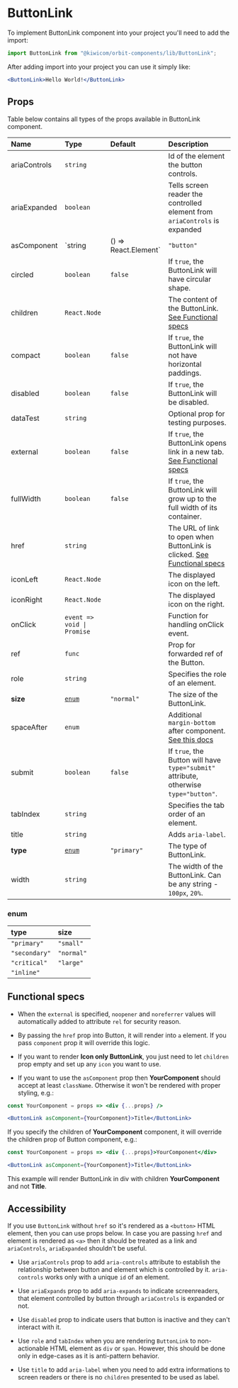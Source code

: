 # ButtonLink

To implement ButtonLink component into your project you'll need to add the import:

```jsx
import ButtonLink from "@kiwicom/orbit-components/lib/ButtonLink";
```

After adding import into your project you can use it simply like:

```jsx
<ButtonLink>Hello World!</ButtonLink>
```

## Props

Table below contains all types of the props available in ButtonLink component.

| Name         | Type                           | Default     | Description                                                                                                                                     |
| :----------- | :----------------------------- | :---------- | :---------------------------------------------------------------------------------------------------------------------------------------------- |
| ariaControls | `string`                       |             | Id of the element the button controls.                                                                                                          |
| ariaExpanded | `boolean`                      |             | Tells screen reader the controlled element from `ariaControls` is expanded                                                                      |
| asComponent  | `string | () => React.Element` | `"button"`  | The component used for the root node.                                                                                                           |
| circled      | `boolean`                      | `false`     | If `true`, the ButtonLink will have circular shape.                                                                                             |
| children     | `React.Node`                   |             | The content of the ButtonLink. [See Functional specs](#functional-specs)                                                                        |
| compact  | `boolean`                      | `false`     | If `true`, the ButtonLink will not have horizontal paddings.
| disabled     | `boolean`                      | `false`     | If `true`, the ButtonLink will be disabled.                                                                                                     |
| dataTest     | `string`                       |             | Optional prop for testing purposes.                                                                                                             |
| external     | `boolean`                      | `false`     | If `true`, the ButtonLink opens link in a new tab. [See Functional specs](#functional-specs)                                                    |
| fullWidth    | `boolean`                      | `false`     | If `true`, the ButtonLink will grow up to the full width of its container.                                                                      |
| href         | `string`                       |             | The URL of link to open when ButtonLink is clicked. [See Functional specs](#functional-specs)                                                   |
| iconLeft     | `React.Node`                   |             | The displayed icon on the left.                                                                                                                 |
| iconRight    | `React.Node`                   |             | The displayed icon on the right.                                                                                                                |
| onClick      | `event => void \| Promise`     |             | Function for handling onClick event.                                                                                                            |
| ref          | `func`                         |             | Prop for forwarded ref of the Button.                                                                                                           |
| role         | `string`                       |             | Specifies the role of an element.                                                                                                               |
| **size**     | [`enum`](#enum)                | `"normal"`  | The size of the ButtonLink.                                                                                                                     |
| spaceAfter   | `enum`                         |             | Additional `margin-bottom` after component. [See this docs](https://github.com/kiwicom/orbit-components/tree/master/src/common/getSpacingToken) |
| submit       | `boolean`                      | `false`     | If `true`, the Button will have `type="submit"` attribute, otherwise `type="button"`.                                                           |
| tabIndex     | `string`                       |             | Specifies the tab order of an element.                                                                                                          |
| title        | `string`                       |             | Adds `aria-label`.                                                                                                                              |
| **type**     | [`enum`](#enum)                | `"primary"` | The type of ButtonLink.                                                                                                                         |
| width        | `string`                       |             | The width of the ButtonLink. Can be any string - `100px`, `20%`.                                                                                |

### enum

| type          | size       |
| :------------ | :--------- |
| `"primary"`   | `"small"`  |
| `"secondary"` | `"normal"` |
| `"critical"`  | `"large"`  |
| `"inline"`  |   |

## Functional specs

- When the `external` is specified, `noopener` and `noreferrer` values will automatically added to attribute `rel` for security reason.

- By passing the `href` prop into Button, it will render into `a` element. If you pass `component` prop it will override this logic.

- If you want to render **Icon only ButtonLink**, you just need to let `children` prop empty and set up any `icon` you want to use.

* If you want to use the `asComponent` prop then **YourComponent** should accept at least `className`. Otherwise it won't be rendered with proper styling, e.g.:

```jsx
const YourComponent = props => <div {...props} />

<ButtonLink asComponent={YourComponent}>Title</ButtonLink>
```

If you specify the children of **YourComponent** component, it will override the children prop of Button component, e.g.:

```jsx
const YourComponent = props => <div {...props}>YourComponent</div>

<ButtonLink asComponent={YourComponent}>Title</ButtonLink>
```

This example will render ButtonLink in div with children **YourComponent** and not **Title**.

## Accessibility

If you use `ButtonLink` without `href` so it's rendered as a `<button>` HTML element, then you can use props below. In case you are passing `href` and element is rendered as `<a>` then it should be treated as a link and `ariaControls`, `ariaExpanded` shouldn't be useful.

- Use `ariaControls` prop to add `aria-controls` attribute to establish the relationship between button and element which is controlled by it. `aria-controls` works only with a unique `id` of an element.

- Use `ariaExpands` prop to add `aria-expands` to indicate screenreaders, that element controlled by button through `ariaControls` is expanded or not.

- Use `disabled` prop to indicate users that button is inactive and they can't interact with it.

- Use `role` and `tabIndex` when you are rendering `ButtonLink` to non-actionable HTML element as `div` or `span`. However, this should be done only in edge-cases as it is anti-pattern behavior.

* Use `title` to add `aria-label` when you need to add extra informations to screen readers or there is no `children` presented to be used as label.
